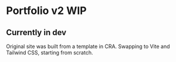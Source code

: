 # Portfolio v2 WIP
## Currently in dev

Original site was built from a template in CRA. Swapping to Vite and Tailwind CSS, starting from scratch. 